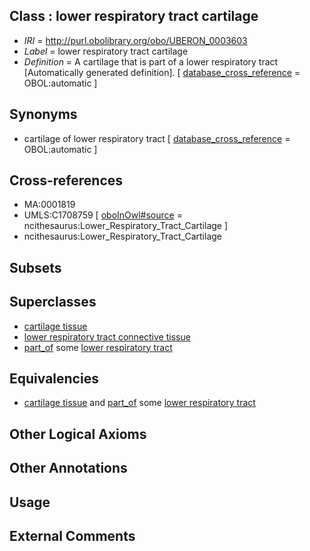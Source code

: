 
## Class : lower respiratory tract cartilage

 * *IRI* = http://purl.obolibrary.org/obo/UBERON_0003603
 * *Label* = lower respiratory tract cartilage
 * *Definition* = A cartilage that is part of a lower respiratory tract [Automatically generated definition]. [ [database_cross_reference](../../ef/oboInOwl#hasDbXref.md) = OBOL:automatic ]

## Synonyms

 * cartilage of lower respiratory tract [ [database_cross_reference](../../ef/oboInOwl#hasDbXref.md) = OBOL:automatic ]

## Cross-references

 * MA:0001819
 * UMLS:C1708759 [ [oboInOwl#source](../../ce/oboInOwl#source.md) = ncithesaurus:Lower_Respiratory_Tract_Cartilage ]
 * ncithesaurus:Lower_Respiratory_Tract_Cartilage

## Subsets


## Superclasses

 * [cartilage tissue](../../UBERON/18/UBERON_0002418.md)
 * [lower respiratory tract connective tissue](../../UBERON/80/UBERON_0003580.md)
 * [part_of](../../BFO/50/BFO_0000050.md) some [lower respiratory tract](../../UBERON/58/UBERON_0001558.md)

## Equivalencies

 * [cartilage tissue](../../UBERON/18/UBERON_0002418.md) and [part_of](../../BFO/50/BFO_0000050.md) some [lower respiratory tract](../../UBERON/58/UBERON_0001558.md)

## Other Logical Axioms


## Other Annotations


## Usage


## External Comments

